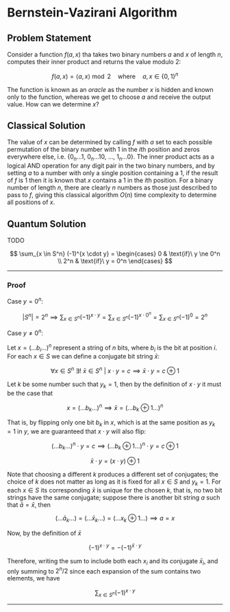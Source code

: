 # Bernstein-Vazirani Algorithm

## Problem Statement
Consider a function $f(a, x)$ tha takes two binary numbers $a$ and $x$ of length $n$, computes their inner product and returns the value modulo 2:

$$
    f (a, x) = \langle a, x \rangle \bmod 2 \quad \text{where} \quad a, x \in \{0, 1\}^n
$$

The function is known as an _oracle_ as the number $x$ is hidden and known only to the function, whereas we get to choose $a$ and receive the output value. How can we determine $x$?

## Classical Solution
The value of $x$ can be determined by calling $f$ with $a$ set to each possible permutation of the binary number with 1 in the $i$th position and zeros everywhere else, i.e. $\{0_n \dots 1, ~ 0_n \dots 10, ~ \dots, ~ 1_n \dots 0\}$. The inner product acts as a logical AND operation for any digit pair in the two binary numbers, and by setting $a$ to a number with only a single position containing a 1, if the result of $f$ is 1 then it is known that $x$ contains a 1 in the $i$th position. For a binary number of length $n$, there are clearly $n$ numbers as those just described to pass to $f$, giving this classical algorithm $O(n)$ time complexity to determine all positions of $x$.

## Quantum Solution
TODO

$$
    \sum_{x \in S^n} (-1)^{x \cdot y} = \begin{cases}
      0 & \text{if}\ y \ne 0^n \\
      2^n & \text{if}\ y = 0^n
    \end{cases}
$$

---

### Proof

Case $y = 0^n$:

$$
    \left | S^n \right | = 2^n \implies \sum_{x \in S^n}(-1)^{x \cdot y} = \sum_{x \in S^n}(-1)^{x \cdot 0^{n}} = \sum_{x \in S^n}(-1)^0 = 2^n
$$

Case $y \ne 0^n$:

Let $x = (\ldots b_i \ldots)^n$ represent a string of $n$ bits, where $b_i$ is the bit at position $i$. For each $x \in S$ we can define a conjugate bit string $\bar{x}$:

$$
    \forall x \in S^n \ \exists! \ \bar{x} \in S^n \ | \ x \cdot y = c \implies \bar{x} \cdot y = c \oplus 1
$$

Let $k$ be some number such that $y_k = 1$, then by the definition of $x \cdot y$ it must be the case that

$$
    x = (\ldots b_k \ldots)^n \implies \bar{x} = (\ldots b_k \oplus 1 \ldots)^n
$$

That is, by flipping only one bit $b_k$ in $x$, which is at the same position as $y_k = 1$ in $y$, we are guaranteed that $x \cdot y$ will also flip:

$$
    (\ldots b_k \ldots)^n \cdot y = c \implies (\ldots b_k \oplus 1\ldots)^n \cdot y = c \oplus 1
$$

$$
    \bar{x} \cdot y = (x \cdot y) \oplus 1
$$

Note that choosing a different $k$ produces a different set of conjugates; the choice of $k$ does not matter as long as it is fixed for all $x \in S$ and $y_k = 1$. For each $x \in S$ its corresponding $\bar{x}$ is unique for the chosen $k$, that is, no two bit strings have the same conjugate; suppose there is another bit string $a$ such that $\bar{a} = \bar{x}$, then

$$
    (\ldots \bar{a}_k \ldots) = (\ldots \bar{x}_k \ldots) = (\ldots x_k \oplus 1 \ldots) \implies a = x
$$

Now, by the definition of $\bar{x}$

$$
    (-1)^{x \cdot y} = - (-1)^{ \bar{x} \cdot y}
$$

Therefore, writing the sum to include both each $x_i$ and its conjugate $\bar{x}_i$, and only summing to $2^n/2$ since each expansion of the sum contains two elements, we have

$$
    \sum_{x \in S^n} (-1)^{x \cdot y} 
$$

---
